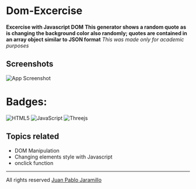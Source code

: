 # Dom-Excercise
**Excercise with Javascript DOM**
**This generator shows a random quote as is changing the background color also randomly; quotes are contained in an array object similar to JSON format**
*This was made only for academic purposes*
## Screenshots
![App Screenshot](https://scontent.feoh3-1.fna.fbcdn.net/v/t1.15752-9/333963573_1094469721452809_797620378308818621_n.png?_nc_cat=100&ccb=1-7&_nc_sid=ae9488&_nc_eui2=AeEp2LYqez7Hj1TMTGl9hG-EJGg-qCjRQk8kaD6oKNFCTz6spY4mZJCotXH1yrQL66Bf_czljg_W7rc0gNxj8UQc&_nc_ohc=nLGwr9TYNogAX9mKEIU&_nc_ht=scontent.feoh3-1.fna&oh=03_AdRbc4U_lhY5pkI1nqG2l79GtCCYwfXQNgzEQuBfDvxV4A&oe=64235F23)
# Badges: 	
![HTML5](https://img.shields.io/badge/html5-%23E34F26.svg?style=for-the-badge&logo=html5&logoColor=white)
![JavaScript](https://img.shields.io/badge/javascript-%23323330.svg?style=for-the-badge&logo=javascript&logoColor=%23F7DF1E)
![Threejs](https://img.shields.io/badge/threejs-black?style=for-the-badge&logo=three.js&logoColor=white)
 ## Topics related
 * DOM Manipulation
 * Changing elements style with Javascript
 * onclick function 
 * *** 
All rights reserved [Juan Pablo Jaramillo](https://github.com/HotSauce96)
